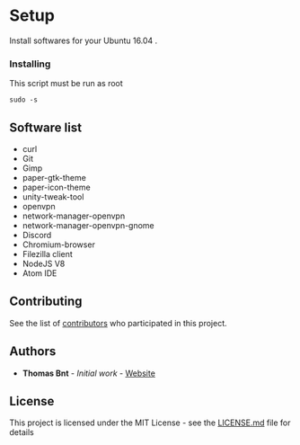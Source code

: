 # Setup

Install softwares for your Ubuntu 16.04 .


### Installing

This script must be run as root

```
sudo -s
```

## Software list

* curl
* Git
* Gimp
* paper-gtk-theme
* paper-icon-theme
* unity-tweak-tool
* openvpn
* network-manager-openvpn
* network-manager-openvpn-gnome
* Discord
* Chromium-browser
* Filezilla client
* NodeJS V8
* Atom IDE

## Contributing

See the list of [contributors](https://github.com/thomasbnt/setup-ubuntu1604/contributors) who participated in this project.

## Authors

* **Thomas Bnt** - *Initial work* - [Website](https://thomasbnt.fr/)


## License

This project is licensed under the MIT License - see the [LICENSE.md](LICENSE.md) file for details
